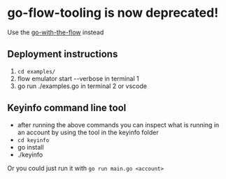 # go-flow-tooling is now deprecated! 
Use the [go-with-the-flow](https://github.com/bjartek/go-with-the-flow) instead

## Deployment instructions
1. `cd examples/`
2. flow emulator start --verbose in terminal 1
3. go run ./examples.go in terminal 2 or vscode


## Keyinfo command line tool
 - after running the above commands you can inspect what is running in an account by using the tool in the keyinfo folder
 - `cd keyinfo`
 - go install
 - ./keyinfo <accountKey>

 Or you could just run it with `go run main.go <account>`
